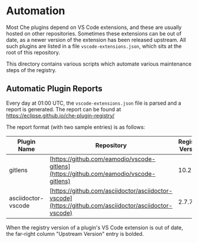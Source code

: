 # Automation

Most Che plugins depend on VS Code extensions, and these are usually hosted on other repositories. Sometimes these extensions can be out of date,
as a newer version of the extension has been released upstream. All such plugins are listed in a file `vscode-extensions.json`, which sits at the root
of this repository.

This directory contains various scripts which automate various maintenance steps of the registry.

## Automatic Plugin Reports

Every day at 01:00 UTC, the `vscode-extensions.json` file is parsed and a report is generated. The report can be found at https://eclipse.github.io/che-plugin-registry/

The report format (with two sample entries) is as follows:

| Plugin Name | Repository | Registry Version | Upstream Version |
| ------ | ------ | ------ | ------ |
| gitlens | [https://github.com/eamodio/vscode-gitlens](https://github.com/eamodio/vscode-gitlens) | 10.2.1 | **10.2.2** |
| asciidoctor-vscode | [https://github.com/asciidoctor/asciidoctor-vscode](https://github.com/asciidoctor/asciidoctor-vscode) | 2.7.7 | **2.7.16** |


When the registry version of a plugin's VS Code extension is out of date, the far-right column "Upstream Version" entry is bolded.